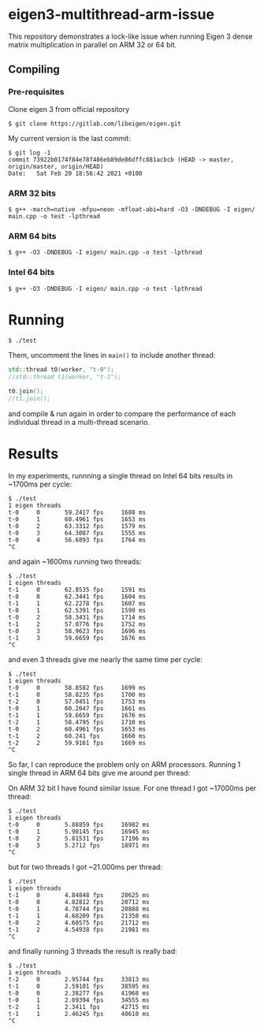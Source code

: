 # eigen3-multithread-arm-issue
This repository demonstrates a lock-like issue when running Eigen 3 dense matrix multiplication in parallel on ARM 32 or 64 bit.

## Compiling

### Pre-requisites

Clone eigen 3 from official repository
```
$ git clone https://gitlab.com/libeigen/eigen.git
```

My current version is the last commit:

```
$ git log -1
commit 73922b0174f84e78f486eb89de86dffc881acbcb (HEAD -> master, origin/master, origin/HEAD)
Date:   Sat Feb 20 18:56:42 2021 +0100
```

### ARM 32 bits

```
$ g++ -march=native -mfpu=neon -mfloat-abi=hard -O3 -DNDEBUG -I eigen/ main.cpp -o test -lpthread
```

### ARM 64 bits

```
$ g++ -O3 -DNDEBUG -I eigen/ main.cpp -o test -lpthread
```

### Intel 64 bits

```
$ g++ -O3 -DNDEBUG -I eigen/ main.cpp -o test -lpthread
```

# Running

```
$ ./test
```
Them, uncomment the lines in `main()` to include another thread:

```c++
std::thread t0(worker, "t-0");
//std::thread t1(worker, "t-1");

t0.join();
//t1.join();
```

and compile & run again in order to compare the performance of each individual thread in a multi-thread scenario.

# Results

In my experiments, runnning a single thread on Intel 64 bits results in ~1700ms per cycle:

```
$ ./test 
1 eigen threads
t-0     0       59.2417 fps     1688 ms
t-0     1       60.4961 fps     1653 ms
t-0     2       63.3312 fps     1579 ms
t-0     3       64.3087 fps     1555 ms
t-0     4       56.6893 fps     1764 ms
^C
```

and again ~1600ms running two threads:

```
$ ./test 
1 eigen threads
t-1     0       62.8535 fps     1591 ms
t-0     0       62.3441 fps     1604 ms
t-1     1       62.2278 fps     1607 ms
t-0     1       62.5391 fps     1599 ms
t-0     2       58.3431 fps     1714 ms
t-1     2       57.0776 fps     1752 ms
t-0     3       58.9623 fps     1696 ms
t-1     3       59.6659 fps     1676 ms
^C
```

and even 3 threads give me nearly the same time per cycle:

```
$ ./test 
1 eigen threads
t-0     0       58.8582 fps     1699 ms
t-1     0       58.8235 fps     1700 ms
t-2     0       57.0451 fps     1753 ms
t-0     1       60.2047 fps     1661 ms
t-1     1       59.6659 fps     1676 ms
t-2     1       58.4795 fps     1710 ms
t-0     2       60.4961 fps     1653 ms
t-1     2       60.241 fps      1660 ms
t-2     2       59.9161 fps     1669 ms
^C
```

So far, I can reproduce the problem only on ARM processors. Running 1 single thread in ARM 64 bits give me around per thread:




On ARM 32 bit I have found similar issue. For one thread I got ~17000ms per thread:

```
$ ./test 
1 eigen threads
t-0     0       5.88859 fps     16982 ms
t-0     1       5.90145 fps     16945 ms
t-0     2       5.81531 fps     17196 ms
t-0     3       5.2712 fps      18971 ms
^C
```

but for two threads I got ~21.000ms per thread:

```
$ ./test 
1 eigen threads
t-1     0       4.84848 fps     20625 ms
t-0     0       4.82812 fps     20712 ms
t-0     1       4.78744 fps     20888 ms
t-1     1       4.68209 fps     21358 ms
t-0     2       4.60575 fps     21712 ms
t-1     2       4.54938 fps     21981 ms
^C
```

and finally running 3 threads the result is really bad:

```
$ ./test 
1 eigen threads
t-2     0       2.95744 fps     33813 ms
t-1     0       2.59101 fps     38595 ms
t-0     0       2.38277 fps     41968 ms
t-0     1       2.89394 fps     34555 ms
t-2     1       2.3411 fps      42715 ms
t-1     1       2.46245 fps     40610 ms
^C
```
